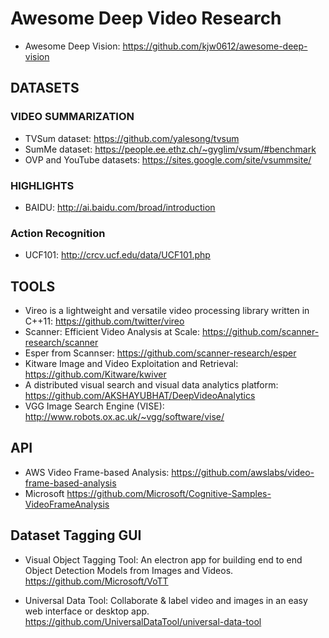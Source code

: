 # Awesome Deep Video Research

* Awesome Deep Vision: https://github.com/kjw0612/awesome-deep-vision

## DATASETS

### VIDEO SUMMARIZATION

* TVSum dataset: https://github.com/yalesong/tvsum
* SumMe dataset: https://people.ee.ethz.ch/~gyglim/vsum/#benchmark
* OVP and YouTube datasets: https://sites.google.com/site/vsummsite/

### HIGHLIGHTS

* BAIDU: http://ai.baidu.com/broad/introduction

### Action Recognition

* UCF101: http://crcv.ucf.edu/data/UCF101.php


## TOOLS

* Vireo is a lightweight and versatile video processing library written in C++11: https://github.com/twitter/vireo
* Scanner: Efficient Video Analysis at Scale: https://github.com/scanner-research/scanner
* Esper from Scannser: https://github.com/scanner-research/esper
* Kitware Image and Video Exploitation and Retrieval: https://github.com/Kitware/kwiver
* A distributed visual search and visual data analytics platform: https://github.com/AKSHAYUBHAT/DeepVideoAnalytics
* VGG Image Search Engine (VISE): http://www.robots.ox.ac.uk/~vgg/software/vise/

## API

* AWS Video Frame-based Analysis: https://github.com/awslabs/video-frame-based-analysis
* Microsoft https://github.com/Microsoft/Cognitive-Samples-VideoFrameAnalysis

## Dataset Tagging GUI

* Visual Object Tagging Tool: An electron app for building end to end Object Detection Models from Images and Videos. https://github.com/Microsoft/VoTT

* Universal Data Tool: Collaborate & label video and images in an easy web interface or desktop app. https://github.com/UniversalDataTool/universal-data-tool
